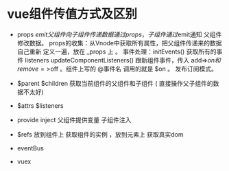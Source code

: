 

#   vue组件传值方式及区别

  - props $emit 父组件向子组件传递数据通过props，子组件通过$emit通知
    父组件修改数据。
    props的收集：从Vnode中获取所有属性，把父组件传递来的数据自己重新
                定义一遍，放在 _props 上 。
     事件处理：initEvents() 获取所有的事件 listeners                      updateComponentListeners() 跟新组件事件，传入 add=>$on 和 remove=>$off 。组件上写的 @事件名 调用的就是 $on 。 发布订阅模式。            


  - $parent $children 获取当前组件的父组件和子组件
   ( 直接操作父子组件的数据不太好)

  - $attrs $listeners 

  - provide inject 父组件提供变量 子组件注入

  - $refs 放到组件上 获取组件的实例 ，放到元素上 获取真实dom

  - eventBus

  - vuex
